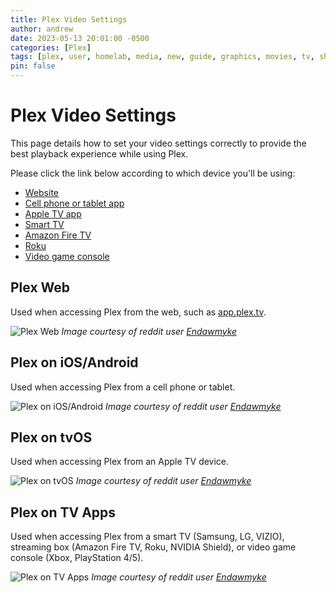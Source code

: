 ```yaml
---
title: Plex Video Settings
author: andrew
date: 2023-05-13 20:01:00 -0500
categories: [Plex]
tags: [plex, user, homelab, media, new, guide, graphics, movies, tv, shows, tv shows, music, libraries, overseerr, requests, quality]
pin: false
---
```


# Plex Video Settings

This page details how to set your video settings correctly to provide the best playback experience while using Plex.

Please click the link below according to which device you'll be using:
- [Website](https://docs.shaffer.network/posts/plex-video-settings/#plex-web)
- [Cell phone or tablet app](https://docs.shaffer.network/posts/plex-video-settings/#plex-on-ios-android)
- [Apple TV app](https://docs.shaffer.network/posts/plex-video-settings/#plex-on-tvos)
- [Smart TV](https://docs.shaffer.network/posts/plex-video-settings/#plex-on-tv-apps)
- [Amazon Fire TV](https://docs.shaffer.network/posts/plex-video-settings/#plex-on-tv-apps)
- [Roku](https://docs.shaffer.network/posts/plex-video-settings/#plex-on-tv-apps)
- [Video game console](https://docs.shaffer.network/posts/plex-video-settings/#plex-on-tv-apps)

## Plex Web 

Used when accessing Plex from the web, such as [app.plex.tv](https://app.plex.tv/).

![Plex Web](https://i.imgur.com/xTAgRjU.jpg)
_Image courtesy of reddit user [Endawmyke](https://www.reddit.com/r/PleX/comments/mora8f/i_made_a_how_to_direct_play_1_page_guide_you_can/)_

## Plex on iOS/Android

Used when accessing Plex from a cell phone or tablet.

![Plex on iOS/Android](https://i.imgur.com/fpjN6tj.jpg)
_Image courtesy of reddit user [Endawmyke](https://www.reddit.com/r/PleX/comments/mora8f/i_made_a_how_to_direct_play_1_page_guide_you_can/)_

## Plex on tvOS

Used when accessing Plex from an Apple TV device.

![Plex on tvOS](https://i.imgur.com/NkA80Gw.jpg)
_Image courtesy of reddit user [Endawmyke](https://www.reddit.com/r/PleX/comments/mora8f/i_made_a_how_to_direct_play_1_page_guide_you_can/)_

## Plex on TV Apps

Used when accessing Plex from a smart TV (Samsung, LG, VIZIO), streaming box (Amazon Fire TV, Roku, NVIDIA Shield), or video game console (Xbox, PlayStation 4/5).

![Plex on TV Apps](https://i.imgur.com/tmbH6n2.jpg)
_Image courtesy of reddit user [Endawmyke](https://www.reddit.com/r/PleX/comments/mora8f/i_made_a_how_to_direct_play_1_page_guide_you_can/)_
